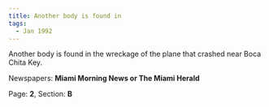 ```yaml
---  
title: Another body is found in  
tags:  
  - Jan 1992  
---  
```

  
Another body is found in the wreckage of the plane that crashed near Boca Chita Key.  
  
Newspapers: **Miami Morning News or The Miami Herald**  
  
Page: **2**, Section: **B** 
